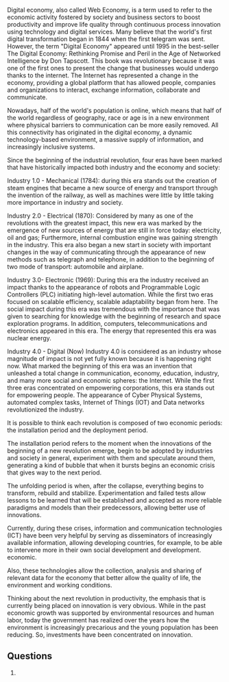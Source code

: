 Digital economy, also called Web Economy, is a term used to refer to the economic activity fostered by society and business sectors to boost productivity and improve life quality through continuous process innovation using technology and digital services.
Many believe that the world's first digital transformation began in 1844 when the first telegram was sent. However, the term "Digital Economy" appeared until 1995 in the best-seller The Digital Economy: Rethinking Promise and Peril in the Age of Networked Intelligence by Don Tapscott.
This book was revolutionary because it was one of the first ones to present the change that businesses would undergo thanks to the internet. The Internet has represented a change in the economy, providing a global platform that has allowed people, companies and organizations to interact, exchange information, collaborate and communicate.

Nowadays, half of the world's population is online, which means that half of the world regardless of geography, race or age is in a new environment where physical barriers to communication can be more easily removed. All this connectivity has originated in the digital economy, a dynamic technology-based environment, a massive supply of information, and increasingly inclusive systems.


Since the beginning of the industrial revolution, four eras have been marked that have historically impacted both industry and the economy and society:

Industry 1.0 - Mechanical (1784): during this era stands out the creation of steam engines that became a new source of energy and transport through the invention of the railway, as well as machines were little by little taking more importance in industry and society.

Industry 2.0 - Electrical (1870): Considered by many as one of the revolutions with the greatest impact, this new era was marked by the emergence of new sources of energy that are still in force today: electricity, oil and gas; Furthermore, internal combustion engine was gaining strength in the industry.
This era also began a new start in society with important changes in the way of communicating through the appearance of new methods such as telegraph and telephone, in addition to the beginning of two mode of transport: automobile and airplane.

Industry 3.0- Electronic (1969): During this era the industry received an impact thanks to the appearance of robots and Programmable Logic Controllers (PLC) initiating high-level automation. While the first two eras focused on scalable efficiency, scalable adaptability began from here.
The social impact during this era was tremendous with the importance that was given to searching for knowledge with the beginning of research and space exploration programs. In addition, computers, telecommunications and electronics appeared in this era.
The energy that represented this era was nuclear energy.

Industry 4.0 - Digital (Now)
Industry 4.0 is considered as an industry whose magnitude of impact is not yet fully known because it is happening right now.
What marked the beginning of this era was an invention that unleashed a total change in communication, economy, education, industry, and many more social and economic spheres: the Internet.
While the first three eras concentrated on empowering corporations, this era stands out for empowering people. The appearance of Cyber Physical Systems, automated complex tasks, Internet of Things (IOT) and Data networks revolutionized the industry.


It is possible to think each revolution is composed of two economic periods: the installation period and the deployment period.

The installation period refers to the moment when the innovations of the beginning of a new revolution emerge, begin to be adopted by industries and society in general, experiment with them and speculate around them, generating a kind of bubble that when it bursts begins an economic crisis that gives way to the next period.

The unfolding period is when, after the collapse, everything begins to transform, rebuild and stabilize. Experimentation and failed tests allow lessons to be learned that will be established and accepted as more reliable paradigms and models than their predecessors, allowing better use of innovations.

Currently, during these crises, information and communication technologies (ICT) have been very helpful by serving as disseminators of increasingly available information, allowing developing countries, for example, to be able to intervene more in their own social development and development. economic.

Also, these technologies allow the collection, analysis and sharing of relevant data for the economy that better allow the quality of life, the environment and working conditions.

Thinking about the next revolution in productivity, the emphasis that is currently being placed on innovation is very obvious. While in the past economic growth was supported by environmental resources and human labor, today the government has realized over the years how the environment is increasingly precarious and the young population has been reducing. So, investments have been concentrated on innovation.



## Questions

1) 
